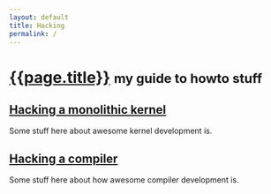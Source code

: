 ```yaml
---
layout: default
title: Hacking
permalink: /
---
```


<div class="page-header">
  <h1><a href='{{page.url}}'>{{page.title}}</a> <small>my guide to howto stuff</small></h1>
</div>

<div class="row">
  <div class="span5">
    <h2><a href="/hacking/kernel">Hacking a monolithic kernel</a></h2>
    <p>Some stuff here about awesome kernel development is.</p>
  </div>

  <div class="span5">
    <h2><a href="/hacking/compiler">Hacking a compiler</a></small></h2>
    <p>Some stuff here about how awesome compiler development is.</p>
  </div>
</div>

